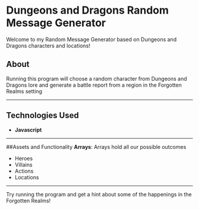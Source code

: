 # Dungeons and Dragons Random Message Generator 

Welcome to my Random Message Generator based on Dungeons and Dragons characters and locations! 

## About
Running this program will choose a random character from Dungeons and Dragons lore and generate a battle report from a region in the Forgotten Realms setting

---

## Technologies Used 
- **Javascript**

---

##Assets and Functionality
**Arrays**: Arrays hold all our possible outcomes
- Heroes
- Villains
- Actions
- Locations

---

Try running the program and get a hint about some of the happenings in the Forgotten Realms! 
